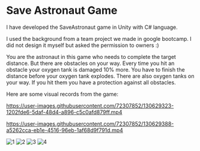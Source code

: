 # Save Astronaut Game

 I have developed the SaveAstronaut game in Unity with C# language. 

I used the background from a team project we made in google bootcamp. I did not design it myself but asked the permission to owners :)

You are the astronaut in this game who needs to complete the target distance. But there are obstacles on your way. Every time you hit an obstacle your oxygen tank is damaged 10% more. You have to finish the distance before your oxygen tank explodes. There are also oxygen tanks on your way. If you hit them you have a protection against all obstacles.

Here are some visual records from the game:

https://user-images.githubusercontent.com/72307852/130629323-1202fde6-5daf-48d4-a896-c5c0afd879ff.mp4

https://user-images.githubusercontent.com/72307852/130629388-a5262cca-eb1e-4516-96eb-1af68d9f791d.mp4

![1](https://user-images.githubusercontent.com/72307852/130629336-472ab25b-1c8a-4e9d-bbde-d2256dacee13.jpg)
![2](https://user-images.githubusercontent.com/72307852/130629355-1bcfc118-b69e-41e7-b3b8-ebfd8f2913e1.jpg)
![3](https://user-images.githubusercontent.com/72307852/130629368-5abde81f-cfc9-4ca9-8598-97c42ee6aaae.jpg)
![4](https://user-images.githubusercontent.com/72307852/130629381-8d9f9069-ddcb-485c-ae07-ae89f88142b3.jpg)
